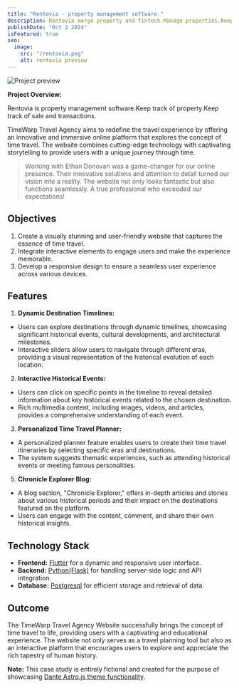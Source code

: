 ```yaml
---
title: "Rentovia - property management software."
description: Rentovia merge property and fintech.Manage properties.Keep track of sales and transactions.Keep track of reports.
publishDate: "Oct 2 2024"
isFeatured: true
seo:
  image:
    src: "/rentovia.png"
    alt: rentovia preview
---
```


![Project preview](/rentovia.png)

<!-- **Note:** This case study is entirely fictional and created for the purpose of showcasing [Dante Astro.js theme functionality](https://justgoodui.com/astro-themes/dante/). -->

**Project Overview:**

Rentovia is property management software.Keep track of property.Keep track of sale and transactions.

TimeWarp Travel Agency aims to redefine the travel experience by offering an innovative and immersive online platform that explores the concept of time travel. The website combines cutting-edge technology with captivating storytelling to provide users with a unique journey through time.

> Working with Ethan Donovan was a game-changer for our online presence. Their innovative solutions and attention to detail turned our vision into a reality. The website not only looks fantastic but also functions seamlessly. A true professional who exceeded our expectations!

## Objectives

1. Create a visually stunning and user-friendly website that captures the essence of time travel.
2. Integrate interactive elements to engage users and make the experience memorable.
3. Develop a responsive design to ensure a seamless user experience across various devices.

## Features

1. **Dynamic Destination Timelines:**

- Users can explore destinations through dynamic timelines, showcasing significant historical events, cultural developments, and architectural milestones.
- Interactive sliders allow users to navigate through different eras, providing a visual representation of the historical evolution of each location.

2. **Interactive Historical Events:**

- Users can click on specific points in the timeline to reveal detailed information about key historical events related to the chosen destination.
- Rich multimedia content, including images, videos, and articles, provides a comprehensive understanding of each event.

3. **Personalized Time Travel Planner:**

- A personalized planner feature enables users to create their time travel itineraries by selecting specific eras and destinations.
- The system suggests thematic experiences, such as attending historical events or meeting famous personalities.

<!-- 4. **Time-Port Virtual Reality Experience:**

- For an extra layer of immersion, users can opt for the Time-Port VR experience, allowing them to virtually step into different time periods and explore the surroundings in 360 degrees. -->

5. **Chronicle Explorer Blog:**

- A blog section, "Chronicle Explorer," offers in-depth articles and stories about various historical periods and their impact on the destinations featured on the platform.
- Users can engage with the content, comment, and share their own historical insights.

## Technology Stack

- **Frontend:** [Flutter](https://flutter.dev/) for a dynamic and responsive user interface.
- **Backend:** [Python(Flask)](https://flask.palletsprojects.com/en/3.0.x/) for handling server-side logic and API integration.
- **Database:** [Postgresql](https://www.postgresql.org/) for efficient storage and retrieval of data.

## Outcome

The TimeWarp Travel Agency Website successfully brings the concept of time travel to life, providing users with a captivating and educational experience. The website not only serves as a travel planning tool but also as an interactive platform that encourages users to explore and appreciate the rich tapestry of human history.

**Note:** This case study is entirely fictional and created for the purpose of showcasing [Dante Astro.js theme functionality](https://justgoodui.com/astro-themes/dante/).
